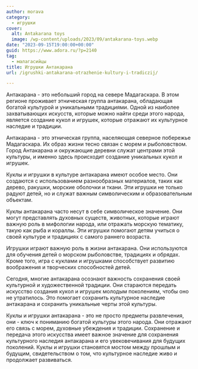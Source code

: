 ```yaml
---
author: morava
category:
  - игрушки
cover:
  alt: Antakarana toys
  image: /wp-content/uploads/2023/09/antakarana-toys.webp
date: "2023-09-15T19:00:00+00:00"
guid: https://www.adora.ru/?p=2140
tag:
  - малагасийцы
title: Игрушки Антакарана
url: /igrushki-antakarana-otrazhenie-kultury-i-tradiczij/

---
```

Антакарана \- это небольший город на севере Мадагаскара. В этом регионе проживает этническая группа антакарана, обладающая богатой культурой и уникальными традициями. Одной из наиболее захватывающих искусств, которые можно найти среди этого народа, является создание кукол и игрушек, которые отражают их культурное наследие и традиции.

Антакарана \- это этническая группа, населяющая северное побережье Мадагаскара. Их образ жизни тесно связан с морем и рыболовством. Город Антакарана и окружающие деревни служат центрами этой культуры, и именно здесь происходит создание уникальных кукол и игрушек.

Куклы и игрушки в культуре антакарана имеют особое место. Они создаются с использованием разнообразных материалов, таких как дерево, ракушки, морские оболочки и ткани. Эти игрушки не только радуют детей, но и служат важным символическим и образовательным объектам.

Куклы антакарана часто несут в себе символическое значение. Они могут представлять духовных существ, животных, которые играют важную роль в мифологии народа, или отражать морскую тематику, такую как рыба и кораллы. Эти игрушки помогают детям учиться о своей культуре и традициях с самого раннего возраста.

Игрушки играют важную роль в жизни антакарана. Они используются для обучения детей о морском рыболовстве, традициях и обрядах. Кроме того, игра с куклами и игрушками способствует развитию воображения и творческих способностей детей.

Сегодня, многие антакарана осознают важность сохранения своей культурной и художественной традиции. Они стараются передать искусство создания кукол и игрушек молодым поколениям, чтобы оно не утратилось. Это помогает сохранить культурное наследие антакарана и сохранить уникальные черты этой культуры.

Куклы и игрушки антакарана \- это не просто предметы развлечения, они \- ключ к пониманию богатой культуры этого народа. Они отражают его связь с морем, духовные убеждения и традиции. Сохранение и передача этого искусства имеет важное значение для сохранения культурного наследия антакарана и его увековечивания для будущих поколений. Куклы и игрушки становятся мостом между прошлым и будущим, свидетельством о том, что культурное наследие живо и продолжает развиваться.
